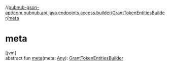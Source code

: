 //[pubnub-gson-api](../../../index.md)/[com.pubnub.api.java.endpoints.access.builder](../index.md)/[GrantTokenEntitiesBuilder](index.md)/[meta](meta.md)

# meta

[jvm]\
abstract fun [meta](meta.md)(meta: [Any](https://kotlinlang.org/api/latest/jvm/stdlib/kotlin-stdlib/kotlin/-any/index.html)): [GrantTokenEntitiesBuilder](index.md)
